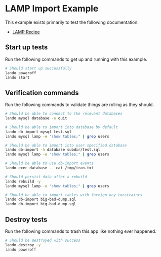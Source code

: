 # LAMP Import Example

This example exists primarily to test the following documentation:

* [LAMP Recipe](https://docs.lando.dev/lamp/tooling.html#importing-your-database)

## Start up tests

Run the following commands to get up and running with this example.

```bash
# Should start up successfully
lando poweroff
lando start
```

## Verification commands

Run the following commands to validate things are rolling as they should.

```bash
# Should be able to connect to the relevant databases
lando mysql database -e quit

# Should be able to import into database by default
lando db-import mysql-test.sql
lando mysql lamp -e "show tables;" | grep users

# Should be able to import into user specified database
lando db-import -h database subdir/test.sql
lando mysql lamp -e "show tables;" | grep users

# Should be able to use db-import events
lando exec database -- cat /tmp/iran.txt

# Should persist data after a rebuild
lando rebuild -y
lando mysql lamp -e "show tables;" | grep users

# Should be able to import tables with foreign key constraints
lando db-import big-bad-dump.sql
lando db-import big-bad-dump.sql
```

## Destroy tests

Run the following commands to trash this app like nothing ever happened.

```bash
# Should be destroyed with success
lando destroy -y
lando poweroff
```
